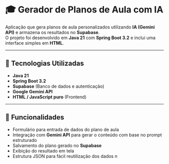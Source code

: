 # 🎓 Gerador de Planos de Aula com IA

Aplicação que gera planos de aula personalizados utilizando **IA (Gemini API)** e armazena os resultados no **Supabase**.  
O projeto foi desenvolvido em **Java 21** com **Spring Boot 3.2** e inclui uma interface simples em **HTML**.

---

## 🚀 Tecnologias Utilizadas

- **Java 21**
- **Spring Boot 3.2**
- **Supabase** (Banco de dados e autenticação)
- **Google Gemini API**
- **HTML / JavaScript puro** (Frontend)

---

## 🧠 Funcionalidades

- Formulário para entrada de dados do plano de aula  
- Integração com **Gemini API** para gerar o conteúdo com base no prompt estruturado  
- Salvamento do plano gerado no **Supabase**  
- Exibição do resultado em tela  
- Estrutura JSON para fácil reutilização dos dados  n
